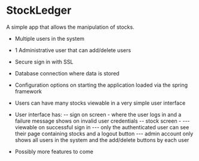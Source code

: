 StockLedger
===========

A simple app that allows the manipulation of stocks.

- Multiple users in the system
- 1 Administrative user that can add/delete users
- Secure sign in with SSL
- Database connection where data is stored
- Configuration options on starting the application loaded via the spring framework
- Users can have many stocks viewable in a very simple user interface
- User interface has:
   -- sign on screen - where the user logs in and a failure message shows on invalid user credentials
   -- stock screen -
      --- viewable on successful sign in
      --- only the authenticated user can see their page containing stocks and a logout button
      --- admin account only shows all users in the system and the add/delete buttons by each user

- Possibly more features to come
